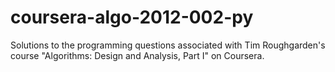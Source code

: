 coursera-algo-2012-002-py
=========================

Solutions to the programming questions associated with Tim Roughgarden's course "Algorithms: Design and Analysis, Part I" on Coursera.